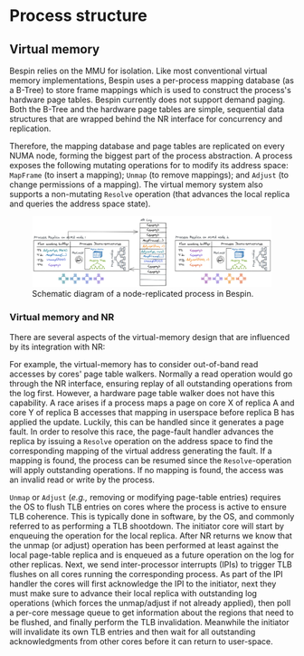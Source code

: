 # Process structure

## Virtual memory

Bespin relies on the MMU for isolation. Like most conventional virtual memory
implementations, Bespin uses a per-process mapping database (as a B-Tree) to
store frame mappings which is used to construct the process's hardware page
tables. Bespin currently does not support demand paging. Both the B-Tree and the
hardware page tables are simple, sequential data structures that are wrapped
behind the NR interface for concurrency and replication.

Therefore, the mapping database and page tables are replicated on every NUMA
node, forming the biggest part of the process abstraction. A process exposes the
following mutating operations for to modify its address space: `MapFrame` (to
insert a mapping); `Unmap` (to remove mappings); and `Adjust` (to change
permissions of a mapping). The virtual memory system also supports a
non-mutating `Resolve` operation (that advances the local replica and queries
the address space state).

<figure>
  <img src="../diagrams/Process.png" alt="A node-replicated Process in Bespin"/>
  <figcaption>
   Schematic diagram of a node-replicated process in Bespin.
  </figcaption>
</figure>


### Virtual memory and NR

There are several aspects of the virtual-memory design that are influenced by
its integration with NR:

For example, the virtual-memory has to consider out-of-band read accesses by
cores' page table walkers. Normally a read operation would go through the NR
interface, ensuring replay of all outstanding operations from the log first.
However, a hardware page table walker does not have this capability. A race
arises if a process maps a page on core X of replica A and core Y of replica B
accesses that mapping in userspace before replica B has applied the update.
Luckily, this can be handled since it generates a page fault. In order to
resolve this race, the page-fault handler advances the replica by issuing a
`Resolve` operation on the address space to find the corresponding mapping of
the virtual address generating the fault. If a mapping is found, the process can
be resumed since the `Resolve`-operation will apply outstanding operations. If
no mapping is found, the access was an invalid read or write by the process.

`Unmap` or `Adjust` (*e.g.,* removing or modifying page-table entries) requires
the OS to flush TLB entries on cores where the process is active to ensure TLB
coherence. This is typically done in software, by the OS, and commonly referred
to as performing a TLB shootdown. The initiator core will start by enqueuing the
operation for the local replica. After NR returns we know that the unmap (or
adjust) operation has been performed at least against the local page-table
replica and is enqueued as a future operation on the log for other replicas.
Next, we send inter-processor interrupts (IPIs) to trigger TLB flushes on all
cores running the corresponding process. As part of the IPI handler the cores
will first acknowledge the IPI to the initiator, next they must make sure to
advance their local replica with outstanding log operations (which forces the
unmap/adjust if not already applied), then poll a per-core message queue to get
information about the regions that need to be flushed, and finally perform the
TLB invalidation. Meanwhile the initiator will invalidate its own TLB entries
and then wait for all outstanding acknowledgments from other cores before it can
return to user-space.